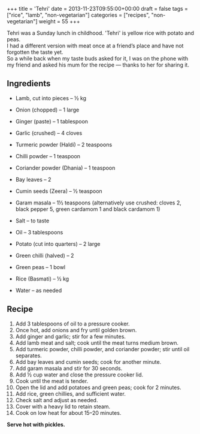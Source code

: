 +++
title = 'Tehri'
date = 2013-11-23T09:55:00+00:00
draft = false
tags = ["rice", "lamb", "non-vegetarian"]
categories = ["recipes", "non-vegetarian"]
weight = 55
+++

Tehri was a Sunday lunch in childhood. 'Tehri' is yellow rice with potato and peas.  
I had a different version with meat once at a friend’s place and have not forgotten the taste yet.  
So a while back when my taste buds asked for it, I was on the phone with my friend and asked his mum for the recipe — thanks to her for sharing it.

## Ingredients

- Lamb, cut into pieces – ½ kg  
- Onion (chopped) – 1 large  
- Ginger (paste) – 1 tablespoon  
- Garlic (crushed) – 4 cloves  
- Turmeric powder (Haldi) – 2 teaspoons  
- Chilli powder – 1 teaspoon  
- Coriander powder (Dhania) – 1 teaspoon  
- Bay leaves – 2  
- Cumin seeds (Zeera) – ½ teaspoon  
- Garam masala – 1½ teaspoons (alternatively use crushed: cloves 2, black pepper 5, green cardamom 1 and black cardamom 1)  
- Salt – to taste  
- Oil – 3 tablespoons  

- Potato (cut into quarters) – 2 large  
- Green chilli (halved) – 2  
- Green peas – 1 bowl  
- Rice (Basmati) – ½ kg  
- Water – as needed  

## Recipe

1. Add 3 tablespoons of oil to a pressure cooker.  
2. Once hot, add onions and fry until golden brown.  
3. Add ginger and garlic; stir for a few minutes.  
4. Add lamb meat and salt; cook until the meat turns medium brown.  
5. Add turmeric powder, chilli powder, and coriander powder; stir until oil separates.  
6. Add bay leaves and cumin seeds; cook for another minute.  
7. Add garam masala and stir for 30 seconds.  
8. Add ½ cup water and close the pressure cooker lid.  
9. Cook until the meat is tender.  
10. Open the lid and add potatoes and green peas; cook for 2 minutes.  
11. Add rice, green chillies, and sufficient water.  
12. Check salt and adjust as needed.  
13. Cover with a heavy lid to retain steam.  
14. Cook on low heat for about 15–20 minutes.  

**Serve hot with pickles.**
